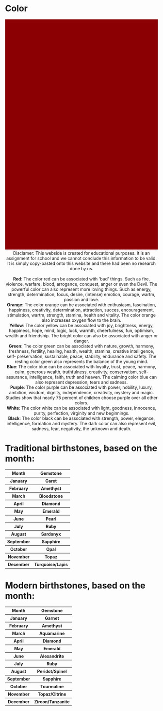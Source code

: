 <!DOCTYPE html>
<head>
  <title>Color</title>
  <style>
    p {
    text-align: center;
    font-size: 10 px;
    }
  </style>
  <body>
    <h1>Color</h1>
    <p><img src=Red.jpg>
      Disclamer: This webside is created for educational purposes. It is an assignment for school and we cannot conclude this information to be valid. It is simply            copy-pasted onto this website and there had been no research done by us. <br><br>
      <b>Red</b>: The color red can be associated with 'bad' things. Such as fire, violence, warfare, blood, arrogance, conquest, anger or even the Devil. The powerful         color can also represent more loving things. Such as energy, strength, determination, focus, desire, (intense) emotion, courage, wartm, passion and love. <br>
      <b>Orange</b>: The color orange can be associated with enthusiasm, fascination, happiness, creativity, determination, attraction, succes, encouragement,                 stimulation, wartm, strength, stamina, health and vitality. The color orange also increases oxygen flow to the brain. <br>
      <b>Yellow</b>: The color yellow can be associated with joy, brightness, energy, happiness, hope, mind, logic, luck, warmth, cheerfulness, fun, optimism, wealth and       friendship. The bright color can also be associated with anger or danger. <br>
      <b>Green</b>: The color green can be associated with nature, growth, harmony, freshness, fertility, healing, health, wealth, stamina, creative intelligence, self-       preservation, sustainable, peace, stability, endurance and safety. The resting color green also represents the balance of the young mind. <br>
      <b>Blue</b>: The color blue can be associated with loyalty, trust, peace, harmony, calm, generous wealth, truthfulness, creativity, conservatism, self-assurance,         intelligence, faith, truth and heaven. The calming color blue can also represent depression, tears and sadness. <br>
      <b>Purple</b>: The color purple can be associated with power, nobility, luxury, ambition, wisdom, dignity, independence, creativity, mystery and magic. Studies           show that nearly 75 percent of children choose purple over all other colors. <br>
      <b>White</b>: The color white can be associated with light, goodness, innocence, purity, perfection, virginity and new beginnings. <br>
      <b>Black</b>: The color black can be associated with strength, power, elegance, intelligence, formation and mystery. The dark color can also represent evil,             sadness, fear, negativity, the unknown and death. <br>
    <h1>Traditional birthstones, based on the month:</h1>
      <table>
        <tr>
          <th>Month</th>
          <th>Gemstone</th>
        </tr>
        <tr>
          <th>January</th>
          <th>Garet</th>
        </tr>
        <tr>
          <th>February</th>
          <th>Amethyst</th>
        </tr>
        <tr>
          <th>March</th>
          <th>Bloodstone</th>
        </tr>
        <tr>
          <th>April</th>
          <th>Diamond</th>
        </tr>
        <tr>
          <th>May</th>
          <th>Emerald</th>
        </tr>
        <tr>
          <th>June</th>
          <th>Pearl</th>
        </tr>
        <tr>
          <th>July</th>
          <th>Ruby</th>
        </tr>
        <tr>
          <th>August</th>
          <th>Sardonyx</th>
        </tr>
        <tr>
          <th>September</th>
          <th>Sapphire</th>
        </tr>
        <tr>
          <th>October</th>
          <th>Opal</th>
        </tr>
        <tr>
          <th>November</th>
          <th>Topaz</th>
        </tr>
        <tr>
          <th>December</th>
          <th>Turquoise/Lapis</th>
        </tr>
    </table>
    <h1>Modern birthstones, based on the month:</h1>
    <table>
      <tr>
        <th>Month</th>
        <th>Gemstone</th>
      </tr>
      <tr>
        <th>January</th>
        <th>Garnet</th>
      </tr>
      <tr>
        <th>February</th>
        <th>Amethyst</th>
      </tr>
      <tr>
        <th>March</th>
        <th>Aquamarine</th>
      </tr>
      <tr>
        <th>April</th>
        <th>Diamond</th>
      </tr>
      <tr>
        <th>May</th>
        <th>Emerald</th>
      </tr>
      <tr>
        <th>June</th>
        <th>Alexandrite</th>
      </tr>
      <tr>
        <th>July</th>
        <th>Ruby</th>
      </tr>
      <tr>
        <th>August</th>
        <th>Peridot/Spinel</th>
      </tr>
      <tr>
        <th>September</th>
        <th>Sapphire</th>
      </tr>
      <tr>
        <th>October</th>
        <th>Tourmaline</th>
      </tr>
      <tr>
        <th>November</th>
        <th>Topaz/Citrine</th>
      </tr>
      <tr>
        <th>December</th>
        <th>Zircon/Tanzanite</th>
      </tr>
    </table>
    </p>
  </body>
       
